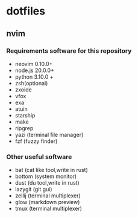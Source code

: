 # dotfiles

## nvim

### Requirements software for this repository

- neovim 0.10.0+
- node.js 20.0.0+
- python 3.10.0 +
- zsh(optional)
- zxoide
- vfox
- exa
- atuin
- starship
- make
- ripgrep
- yazi (terminal file manager)
- fzf (fuzzy finder)

### Other useful software

- bat (cat like tool,write in rust)
- bottom (system monitor)
- dust (du tool,write in rust)
- lazygit (git gui)
- zellij (terminal multiplexer)
- glow (markdown preview)
- tmux (terminal multiplexer)
